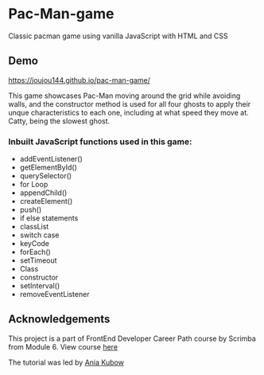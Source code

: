 # Pac-Man-game
Classic pacman game using vanilla JavaScript with HTML and CSS

## Demo

https://joujou144.github.io/pac-man-game/

This game showcases Pac-Man moving around the grid while avoiding walls, and the constructor method is used for all four ghosts to apply their unque characteristics to each one, including at what speed they move at. Catty, being the slowest ghost.

### Inbuilt JavaScript functions used in this game: 
* addEventListener()
* getElementById()
* querySelector()
* for Loop
* appendChild()
* createElement()
* push()
* if else statements
* classList
* switch case
* keyCode
* forEach()
* setTimeout
* Class
* constructor
* setInterval()
* removeEventListener

## Acknowledgements

This project is a part of FrontEnd Developer Career Path course by Scrimba from Module 6. View course [here](https://scrimba.com/learn/frontend)

The tutorial was led by [Ania Kubow](https://github.com/kubowania)

